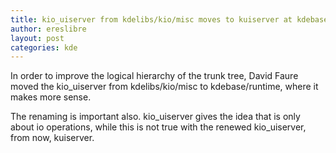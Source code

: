 ```yaml
---
title: kio_uiserver from kdelibs/kio/misc moves to kuiserver at kdebase/runtime
author: ereslibre
layout: post
categories: kde
---
```

In order to improve the logical hierarchy of the trunk tree, David Faure moved the kio_uiserver from kdelibs/kio/misc to kdebase/runtime, where it makes more sense.

The renaming is important also. kio\_uiserver gives the idea that is only about io operations, while this is not true with the renewed kio\_uiserver, from now, kuiserver.
